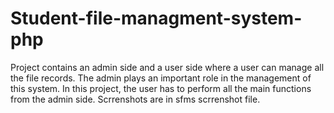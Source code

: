 # Student-file-managment-system-php
Project contains an admin side and a user side where a user can manage all the file records. The admin plays an important role in the management of this system. In this project, the user has to perform all the main functions from the admin side.
Scrrenshots are in sfms scrrenshot file.
